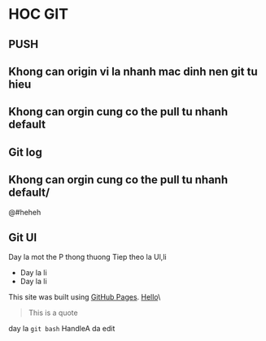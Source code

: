 # HOC GIT
## PUSH
## Khong can origin vi la nhanh mac dinh nen git tu hieu

## Khong can orgin cung co the pull tu nhanh default
## Git log

## Khong can orgin cung co the pull tu nhanh default/
@#heheh

## Git UI
Day la mot the P thong thuong
Tiep theo la Ul,li
- Day la li
- Day la li

This site was built using [GitHub Pages](https://pages.github.com/).
[Hello](https://pages.github.com/)\
> This is a quote

day la `git bash`
HandleA da edit